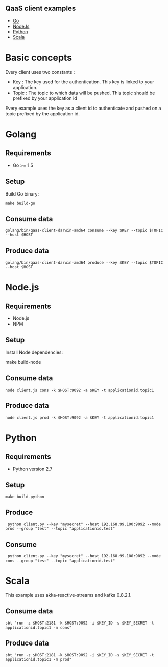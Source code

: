 ## QaaS client examples

* [Go](golang)
* [NodeJs](nodejs)
* [Python](python)
* [Scala](scala_kafka_0.8.2)

# Basic concepts

Every client uses two constants :

- Key   : The key used for the authentication. This key is linked to your application.
- Topic : The topic to which data will be pushed. This topic should be prefixed
    by your application id

Every example uses the key as a client id to authenticate and pushed on a topic prefixed by the application id.

# Golang

## Requirements

* Go >= 1.5

## Setup

Build Go binary:

    make build-go

## Consume data

    golang/bin/qaas-client-darwin-amd64 consume --key $KEY --topic $TOPIC --host $HOST

## Produce data

    golang/bin/qaas-client-darwin-amd64 produce --key $KEY --topic $TOPIC --host $HOST

# Node.js

## Requirements

* Node.js
* NPM

## Setup

Install Node dependencies:

  make build-node

## Consume data

    node client.js cons -k $HOST:9092 -a $KEY -t applicationid.topic1

## Produce data

    node client.js prod -k $HOST:9092 -a $KEY -t applicationid.topic1

# Python

## Requirements

* Python version 2.7

## Setup

    make build-python

## Produce

~~~
 python client.py --key "mysecret" --host 192.168.99.100:9092 --mode prod --group "test" --topic "applicationid.test"
~~~

## Consume

~~~
 python client.py --key "mysecret" --host 192.168.99.100:9092 --mode cons --group "test" --topic "applicationid.test"
~~~

# Scala

This example uses akka-reactive-streams and kafka 0.8.2.1.

## Consume data

    sbt "run -z $HOST:2181 -k $HOST:9092 -i $KEY_ID -s $KEY_SECRET -t applicationid.topic1 -m cons"

## Produce data

    sbt "run -z $HOST:2181 -k $HOST:9092 -i $KEY_ID -s $KEY_SECRET -t applicationid.topic1 -m prod"
